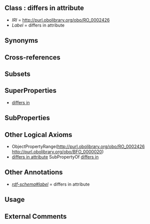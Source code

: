
## Class : differs in attribute

 * *IRI* = http://purl.obolibrary.org/obo/RO_0002426
 * *Label* = differs in attribute

## Synonyms


## Cross-references


## Subsets


## SuperProperties

 * [differs in](../../RO/24/RO_0002424.md)

## SubProperties


## Other Logical Axioms

 * ObjectPropertyRange(<http://purl.obolibrary.org/obo/RO_0002426> <http://purl.obolibrary.org/obo/BFO_0000020>)
 * [differs in attribute](../../RO/26/RO_0002426.md) SubPropertyOf [differs in](../../RO/24/RO_0002424.md)

## Other Annotations

 * *[rdf-schema#label](../../el/rdf-schema#label.md)* = differs in attribute

## Usage


## External Comments

